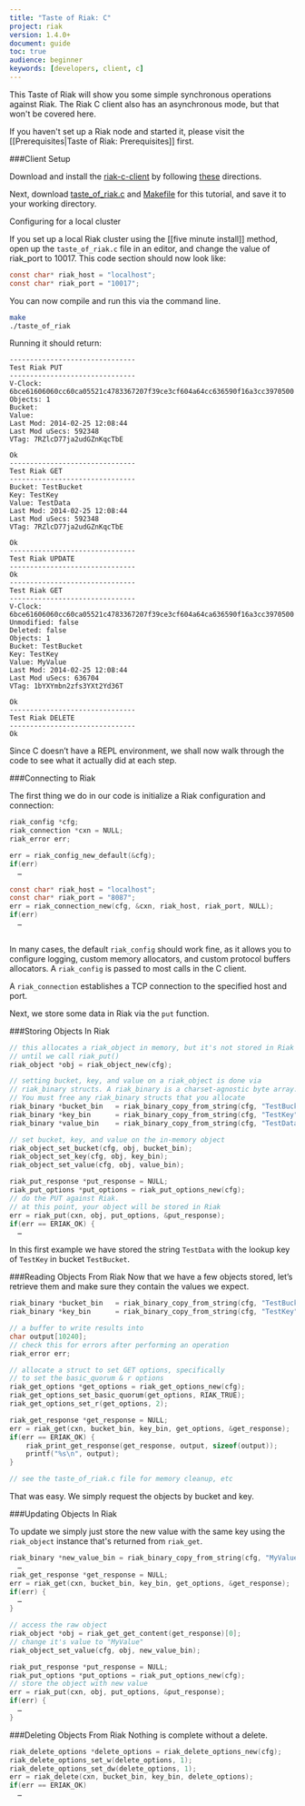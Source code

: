 ```yaml
---
title: "Taste of Riak: C"
project: riak
version: 1.4.0+
document: guide
toc: true
audience: beginner
keywords: [developers, client, c]
---
```


This Taste of Riak will show you some simple synchronous operations against Riak. The Riak C client also has an asynchronous mode, but that won't be covered here.

If you haven't set up a Riak node and started it, please visit the [[Prerequisites|Taste of Riak: Prerequisites]] first.

###Client Setup

Download and install the [riak-c-client](https://github.com/basho/riak-c-client) by following [these](https://github.com/basho/riak-c-client#building) directions.

Next, download [taste_of_riak.c](https://raw.github.com/basho/taste-of-riak/master/c/taste_of_riak.c) and [Makefile](https://raw.github.com/basho/taste-of-riak/master/c/Makefile) for this tutorial, and save it to your working directory.

<div class="note">
<div class="title">Configuring for a local cluster</div>

If you set up a local Riak cluster using the [[five minute install]] method, open up the `taste_of_riak.c` file in an editor, and change the value of riak_port to 10017.  This code section should now look like:


```c
const char* riak_host = "localhost";
const char* riak_port = "10017";
```

</div>

You can now compile and run this via the command line.

```bash
make
./taste_of_riak
```

Running it should return:

```
-------------------------------
Test Riak PUT
-------------------------------
V-Clock: 6bce61606060cc60ca05521c4783367207f39ce3cf604a64cc636590f16a3cc3970500
Objects: 1
Bucket:
Value:
Last Mod: 2014-02-25 12:08:44
Last Mod uSecs: 592348
VTag: 7RZlcD77ja2udGZnKqcTbE

Ok
-------------------------------
Test Riak GET
-------------------------------
Bucket: TestBucket
Key: TestKey
Value: TestData
Last Mod: 2014-02-25 12:08:44
Last Mod uSecs: 592348
VTag: 7RZlcD77ja2udGZnKqcTbE

Ok
-------------------------------
Test Riak UPDATE
-------------------------------
Ok
-------------------------------
Test Riak GET
-------------------------------
V-Clock: 6bce61606060cc60ca05521c4783367207f39ce3cf604a64ca636590f16a3cc3970500
Unmodified: false
Deleted: false
Objects: 1
Bucket: TestBucket
Key: TestKey
Value: MyValue
Last Mod: 2014-02-25 12:08:44
Last Mod uSecs: 636704
VTag: 1bYXYmbn2zfs3YXt2Yd36T

Ok
-------------------------------
Test Riak DELETE
-------------------------------
Ok
```

Since C doesn’t have a REPL environment, we shall now walk through the code to see what it actually did at each step.  

###Connecting to Riak

The first thing we do in our code is initialize a Riak configuration and connection:

```c
riak_config *cfg;
riak_connection *cxn = NULL;
riak_error err;

err = riak_config_new_default(&cfg);
if(err)
  …
  
const char* riak_host = "localhost";
const char* riak_port = "8087";
err = riak_connection_new(cfg, &cxn, riak_host, riak_port, NULL);
if(err) 
  …
 
```

In many cases, the default `riak_config` should work fine, as it allows you to configure logging, custom memory allocators, and custom protocol buffers allocators. A `riak_config` is passed to most calls in the C client. 

A `riak_connection` establishes a TCP connection to the specified host and port. 

Next, we store some data in Riak via the `put` function. 

###Storing Objects In Riak

```c
// this allocates a riak_object in memory, but it's not stored in Riak
// until we call riak_put()
riak_object *obj = riak_object_new(cfg);

// setting bucket, key, and value on a riak_object is done via
// riak_binary structs. A riak_binary is a charset-agnostic byte array.
// You must free any riak_binary structs that you allocate
riak_binary *bucket_bin   = riak_binary_copy_from_string(cfg, "TestBucket");
riak_binary *key_bin      = riak_binary_copy_from_string(cfg, "TestKey");
riak_binary *value_bin    = riak_binary_copy_from_string(cfg, "TestData");

// set bucket, key, and value on the in-memory object
riak_object_set_bucket(cfg, obj, bucket_bin);
riak_object_set_key(cfg, obj, key_bin);
riak_object_set_value(cfg, obj, value_bin);

riak_put_response *put_response = NULL;
riak_put_options *put_options = riak_put_options_new(cfg);
// do the PUT against Riak.
// at this point, your object will be stored in Riak
err = riak_put(cxn, obj, put_options, &put_response);
if(err == ERIAK_OK) {
  …
```

In this first example we have stored the string `TestData` with the lookup key of `TestKey` in bucket `TestBucket`.  

###Reading Objects From Riak
Now that we have a few objects stored, let’s retrieve them and make sure they contain the values we expect.

```c
riak_binary *bucket_bin   = riak_binary_copy_from_string(cfg, "TestBucket");
riak_binary *key_bin      = riak_binary_copy_from_string(cfg, "TestKey");

// a buffer to write results into
char output[10240];
// check this for errors after performing an operation
riak_error err;

// allocate a struct to set GET options, specifically
// to set the basic_quorum & r options
riak_get_options *get_options = riak_get_options_new(cfg);
riak_get_options_set_basic_quorum(get_options, RIAK_TRUE);
riak_get_options_set_r(get_options, 2);

riak_get_response *get_response = NULL;
err = riak_get(cxn, bucket_bin, key_bin, get_options, &get_response);
if(err == ERIAK_OK) {
    riak_print_get_response(get_response, output, sizeof(output));
    printf("%s\n", output);
}

// see the taste_of_riak.c file for memory cleanup, etc
```

That was easy.  We simply request the objects by bucket and key. 

###Updating Objects In Riak

To update we simply just store the new value with the same key using the `riak_object` instance that's returned from `riak_get`.


```c
riak_binary *new_value_bin = riak_binary_copy_from_string(cfg, "MyValue");
  …
riak_get_response *get_response = NULL;
err = riak_get(cxn, bucket_bin, key_bin, get_options, &get_response);
if(err) {
  …
}

// access the raw object
riak_object *obj = riak_get_get_content(get_response)[0];
// change it's value to "MyValue"
riak_object_set_value(cfg, obj, new_value_bin);

riak_put_response *put_response = NULL;
riak_put_options *put_options = riak_put_options_new(cfg);
// store the object with new value
err = riak_put(cxn, obj, put_options, &put_response);
if(err) {
  …
}

```

###Deleting Objects From Riak
Nothing is complete without a delete.

```c
riak_delete_options *delete_options = riak_delete_options_new(cfg);
riak_delete_options_set_w(delete_options, 1);
riak_delete_options_set_dw(delete_options, 1);
err = riak_delete(cxn, bucket_bin, key_bin, delete_options);
if(err == ERIAK_OK)
  …
```




